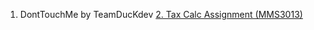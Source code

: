 1. DontTouchMe by TeamDucKdev
<a href="assignments/taxcalc.html">2. Tax Calc Assignment (MMS3013)</a>

